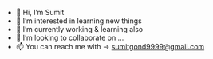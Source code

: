 - 👋 Hi, I’m Sumit
- 👀 I’m interested in learning new things
- 🌱 I’m currently working & learning also
- 💞️ I’m looking to collaborate on ...
- 📫 You can reach me with -> sumitgond9999@gmail.com

<!---
sumit0108/sumit0108 is a ✨ special ✨ repository because its `README.md` (this file) appears on your GitHub profile.
You can click the Preview link to take a look at your changes.
--->
